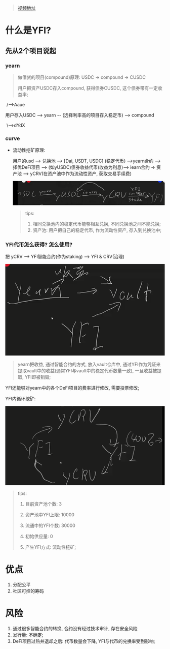 > [视频地址](https://www.bilibili.com/video/BV1ch411Z784)



# 什么是YFI?

## 先从2个项目说起

### yearn

> 做借贷的项目(compound)原理: USDC -> compound -> CUSDC
>
> 用户把资产USDC存入compound, 获得债券CUSDC, 这个债券带有一定收益率;

​								  																  /-->Aaue

用户存入USDC --> yearn -- (选择利率高的项目存入稳定币)  --> compound

​																									\\-->dYdX

### curve

* 流动性挖矿原理:

  用户的usd --> 兑换池 --> [Dai, USDT, USDC] (稳定代币) -->yearn合约 --> 择优DeFi项目 --> (如yUSDC)债券收益代币(收益为利息)--> iearn合约 -> 资产池 --> yCRV(在资产池中作为流动性资产, 获取交易手续费)

  ![image-20210127043520879](img\image-20210127043520879.png)

  > tips:
  >
  > 1. 相同兑换池内的稳定代币能够相互兑换, 不同兑换池之间不能兑换;
  > 2. 资产池: 用户把自己的稳定代币, 作为流动性资产, 存入到兑换池中;

### YFI代币怎么获得? 怎么使用?

把 yCRV --> YFI智能合约(作为staking) --> YFI & CRV(治理)

<img src="img\image-20210127042718819.png" alt="image-20210127042718819" style="zoom:67%;" />

> yearn把收益, 通过智能合约的方式, 放入vault仓库中, 通过YFI作为凭证来提取vault中的收益(通常YFI与vault中的稳定代币数量一致), 一旦收益被提取, YFI即被销毁;

YFI还能够对yearn中的各个DeFi项目的费率进行修改, 需要投票修改;

YFI内循环挖矿: 

<img src="img/image-20210127043608138.png" alt="image-20210127043608138" style="zoom:70%;" />

>  tips:
>
> 1. 目前资产池个数: 3
>
> 2. 资产池中YFI上限: 10000
> 3. 流通中的YFI个数: 30000
> 4. 初始供应量: 0
> 5. 产生YFI方式: 流动性挖矿;



# 优点

1. 分配公平
2. 社区可控的筹码



# 风险

1. 通过很多智能合约的转换, 合约没有经过技术审计, 存在安全风险
2. 发行量: 不确定;
3. DeFi项目过热并退却之后: 代币数量会下降, YFI与代币的兑换率受到影响; 